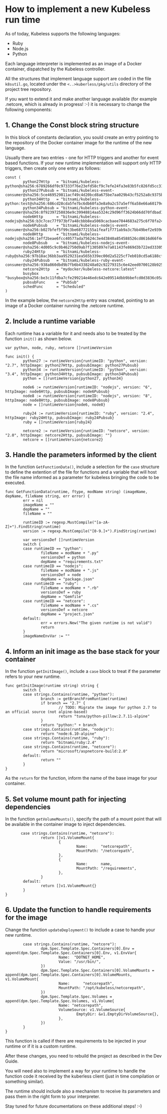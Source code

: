 # How to implement a new Kubeless run time 

As of today, Kubeless supports the following languages:

* Ruby
* Node.js
* Python

Each language interpreter is implemented as an image of a Docker container, dispatched by the Kubeless controller.

All the structures that implement  language support are coded in the file `k8sutil.go`, located under the `<..>kuberless/pkg/utils` directory of the project tree repository.

If you want to extend it and make another language available (for example .netcore, which is already in progress! :-) it is necessary to change the following components:

## 1. Change the Const block string structure

In this block of constants declaration, you sould create an entry pointing to the repository of the Docker container image for the runtime of the new language.

Usually there are two entries - one for HTTP triggers and another for event based functions. If your new runtime implementation will support only HTTP triggers, then create only one entry as follows:

```
const (
        python27Http   = "bitnami/kubeless-python@sha256:6789266df0c97333f76e23efd58cf9c7efe24fa3e83b5fc826fd5cc317699b55"
        python27Pubsub = "bitnami/kubeless-event-consumer@sha256:5ce469529811acf49c4d20bcd8a675be7aa029b43cf5252a8c9375b170859d83"
        python34Http   = "bitnami/kubeless-python:test@sha256:686cd28cda5fe7bc6db60fa3e8a9a2c57a5eff6a58e66a60179cc1d3fcf1035b"
        python34Pubsub = "bitnami/kubeless-python-event-consumer@sha256:8f92397258836e9c39948814aa5324c29d96ff3624b66dd70fdbad1ce0a1615e"
        node6Http      = "bitnami/kubeless-nodejs@sha256:b3c7cec77f973bf7a48cbbb8ea5069cacbaee7044683a275c6f78fa248de17b4"
        node6Pubsub    = "bitnami/kubeless-nodejs-event-consumer@sha256:b027bfef5f99c3be68772155a1feaf1f771ab9a3c7bb49bef2e939d6b766abec"
        node8Http      = "bitnami/kubeless-nodejs@sha256:1eff2beae6fcc40577ada75624c3e4d3840a854588526cd8616d66f4e889dfe6"
        node8Pubsub    = "bitnami/kubeless-nodejs-event-consumer@sha256:4d005c9c0b462750d9ab7f1305897e7a01143fe869d3b722ed3330560f9c7fb5"
        ruby24Http     = "bitnami/kubeless-ruby@sha256:97b18ac36bb3aa9529231ea565b339ec00d2a5225cf7eb010cd5a6188cf72ab5"
        ruby24Pubsub   = "bitnami/kubeless-ruby-event-consumer@sha256:938a860dbd9b7fb6b4338248a02c92279315c6e42eed0700128b925d3696b606"
        netcore2Http   = "mydocker/kubeless-netcore:latest"
        busybox        = "busybox@sha256:be3c11fdba7cfe299214e46edc642e09514dbb9bbefcd0d3836c05a1e0cd0642"
        pubsubFunc     = "PubSub"
        schedFunc      = "Scheduled"
)
``` 
In the example below, the `netcore2Http` entry was created, pointing to an image of a Docker container running the .netcore runtime.

## 2. Include a runtime variable

Each runtime has a variable for it and needs also to be treated by the function `init()` as shown below.

```
var python, node, ruby, netcore []runtimeVersion

func init() {
        python27 := runtimeVersion{runtimeID: "python", version: "2.7", httpImage: python27Http, pubsubImage: python27Pubsub}
        python34 := runtimeVersion{runtimeID: "python", version: "3.4", httpImage: python34Http, pubsubImage: python34Pubsub}
        python = []runtimeVersion{python27, python34}

        node6 := runtimeVersion{runtimeID: "nodejs", version: "6", httpImage: node6Http, pubsubImage: node6Pubsub}
        node8 := runtimeVersion{runtimeID: "nodejs", version: "8", httpImage: node8Http, pubsubImage: node8Pubsub}
        node = []runtimeVersion{node6, node8}

        ruby24 := runtimeVersion{runtimeID: "ruby", version: "2.4", httpImage: ruby24Http, pubsubImage: ruby24Pubsub}
        ruby = []runtimeVersion{ruby24}

        netcore2 := runtimeVersion{runtimeID: "netcore", version: "2.0", httpImage: netcore2Http, pubsubImage: ""}
        netcore = []runtimeVersion{netcore2}
```

## 3. Handle the parameters informed by the client

In the function `GetFunctionData()`, include a selection for the `case` structure to define the extention of the file for functions and a variable that will host the file name informed as a parameter for kubeless bringing the code to be executed.

```
func GetFunctionData(runtime, ftype, modName string) (imageName, depName, fileName string, err error) {
        err = nil
        imageName = ""
        depName = ""
        fileName = ""

        runtimeID := regexp.MustCompile("[a-zA-Z]+").FindString(runtime)
        version := regexp.MustCompile("[0-9.]+").FindString(runtime)

        var versionsDef []runtimeVersion
        switch {
        case runtimeID == "python":
                fileName = modName + ".py"
                versionsDef = python
                depName = "requirements.txt"
        case runtimeID == "nodejs":
                fileName = modName + ".js"
                versionsDef = node
                depName = "package.json"
        case runtimeID == "ruby":
                fileName = modName + ".rb"
                versionsDef = ruby
                depName = "Gemfile"
        case runtimeID == "netcore":
                fileName = modName + ".cs"
                versionsDef = netcore
                depName = "project.json"
        default:
                err = errors.New("The given runtime is not valid")
                return
        }
        imageNameEnvVar := ""
```
## 4. Inform an init image as the base stack for your container

In the function `getInitImage()`, include a `case` block to treat if the parameter refers to your new runtime.

```
func getInitImage(runtime string) string {
        switch {
        case strings.Contains(runtime, "python"):
                branch := getBranchFromRuntime(runtime)
                if branch == "2.7" {
                        // TODO: Migrate the image for python 2.7 to an official source (not alpine-based)
                        return "tuna/python-pillow:2.7.11-alpine"
                }
                return "python:" + branch
        case strings.Contains(runtime, "nodejs"):
                return "node:6.10-alpine"
        case strings.Contains(runtime, "ruby"):
                return "bitnami/ruby:2.4"
        case strings.Contains(runtime, "netcore"):
                return "microsoft/aspnetcore-build:2.0"
        default:
                return ""
        }
}
```
As the `return` for the function, inform the name of the base image for your container.

## 5. Set volume mount path for injecting dependencies

In the function `getVolumeMounts()`, specify the path of a mount point that will be available in the container image to inject dependencies.

```
       case strings.Contains(runtime, "netcore"):
                return []v1.VolumeMount{
                        {
                                Name:      "netcorepath",
                                MountPath: "/netcorepath",
                        },
                        {
                                Name:      name,
                                MountPath: "/requirements",
                        },
                }
        default:
                return []v1.VolumeMount{}
        }
}
```

## 6. Update the function to handle requirements for the image

Change the function `updateDeployment()` to include a case to handle your new runtime.

```
        case strings.Contains(runtime, "netcore"):
                dpm.Spec.Template.Spec.Containers[0].Env = append(dpm.Spec.Template.Spec.Containers[0].Env, v1.EnvVar{
                        Name:  "DOTNET_HOME",
                        Value: "/usr/bin/",
                })
                dpm.Spec.Template.Spec.Containers[0].VolumeMounts = append(dpm.Spec.Template.Spec.Containers[0].VolumeMounts, v1.VolumeMount{
                        Name:      "netcorepath",
                        MountPath: "/opt/kubeless/netcorepath",
                })
                dpm.Spec.Template.Spec.Volumes = append(dpm.Spec.Template.Spec.Volumes, v1.Volume{
                        Name: "netcorepath",
                        VolumeSource: v1.VolumeSource{
                                EmptyDir: &v1.EmptyDirVolumeSource{},
                        },
                })
        }
}
```

This function is called if there are requirements to be injected in your runtime or if it is a custom runtime.


After these changes, you need to rebuild the project as described in the Dev Guide.

You will need also to implement a way for your runtime to handle the function code it received by the kuberless client (just in time compilation or something similar).

The runtime should include also a mechanism to receive its parameters and pass them in the right form to your interpreter. 

Stay tuned for future documentations on these additional steps! :-)

